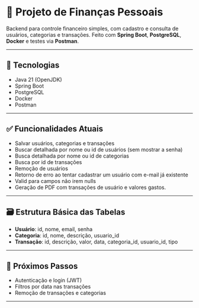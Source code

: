 # 💸 Projeto de Finanças Pessoais

Backend para controle financeiro simples, com cadastro e consulta de usuários, categorias e transações. Feito com **Spring Boot**, **PostgreSQL**, **Docker** e testes via **Postman**.

---

## 🚀 Tecnologias

- Java 21 (OpenJDK)
- Spring Boot
- PostgreSQL
- Docker
- Postman

---

## ✅ Funcionalidades Atuais

- Salvar usuários, categorias e transações
- Buscar detalhada por nome ou id de usuários (sem mostrar a senha)
- Busca detalhada por nome ou id de categorias
- Busca por id de transações
- Remoção de usuários
- Retorno de erro ao tentar cadastrar um usuário com e-mail já existente
- Valid para campos não irem nulls
- Geração de PDF com transações de usuário e valores gastos.

---

## 🗃️ Estrutura Básica das Tabelas

- **Usuário**: id, nome, email, senha  
- **Categoria**: id, nome, descrição, usuario_id
- **Transação**: id, descrição, valor, data, categoria_id, usuario_id, tipo

---

## 📌 Próximos Passos

- Autenticação e login (JWT)
- Filtros por data nas transações
- Remoção de transações e categorias

---
  
